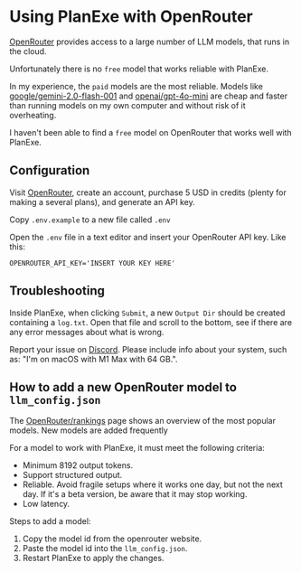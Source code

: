 # Using PlanExe with OpenRouter

[OpenRouter](https://openrouter.ai/) provides access to a large number of LLM models, that runs in the cloud.

Unfortunately there is no `free` model that works reliable with PlanExe.

In my experience, the `paid` models are the most reliable. Models like [google/gemini-2.0-flash-001](https://openrouter.ai/google/gemini-2.0-flash-001) and [openai/gpt-4o-mini](https://openrouter.ai/openai/gpt-4o-mini) are cheap and faster than running models on my own computer and without risk of it overheating.

I haven't been able to find a `free` model on OpenRouter that works well with PlanExe.

## Configuration

Visit [OpenRouter](https://openrouter.ai/), create an account, purchase 5 USD in credits (plenty for making a several plans), and generate an API key.

Copy `.env.example` to a new file called `.env`

Open the `.env` file in a text editor and insert your OpenRouter API key. Like this:

```
OPENROUTER_API_KEY='INSERT YOUR KEY HERE'
```

## Troubleshooting

Inside PlanExe, when clicking `Submit`, a new `Output Dir` should be created containing a `log.txt`. Open that file and scroll to the bottom, see if there are any error messages about what is wrong.

Report your issue on [Discord](https://neoneye.github.io/PlanExe-web/discord). Please include info about your system, such as: "I'm on macOS with M1 Max with 64 GB.".

## How to add a new OpenRouter model to `llm_config.json`

The [OpenRouter/rankings](https://openrouter.ai/rankings) page shows an overview of the most popular models. New models are added frequently

For a model to work with PlanExe, it must meet the following criteria:

- Minimum 8192 output tokens.
- Support structured output.
- Reliable. Avoid fragile setups where it works one day, but not the next day. If it's a beta version, be aware that it may stop working.
- Low latency.

Steps to add a model:

1. Copy the model id from the openrouter website.
2. Paste the model id into the `llm_config.json`.
3. Restart PlanExe to apply the changes.
